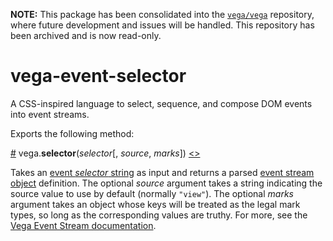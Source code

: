 **NOTE:** This package has been consolidated into the [`vega/vega`](https://github.com/vega/vega) repository, where future development and issues will be handled. This repository has been archived and is now read-only.

# vega-event-selector

A CSS-inspired language to select, sequence, and compose DOM events into event streams.

Exports the following method:

<a name="selector" href="#selector">#</a>
vega.<b>selector</b>(<i>selector</i>[, <i>source</i>, <i>marks</i>])
[<>](https://github.com/vega/vega-event-selector/blob/master/src/event-selector.js "Source")

Takes an [event _selector_ string](https://vega.github.io/vega/docs/event-streams/#selector) as input and returns a parsed [event stream object](https://vega.github.io/vega/docs/event-streams/#object) definition. The optional _source_ argument takes a string indicating the source value to use by default (normally `"view"`). The optional _marks_ argument takes an object whose keys will be treated as the legal mark types, so long as the corresponding values are truthy. For more, see the [Vega Event Stream documentation](https://vega.github.io/vega/docs/event-streams).
